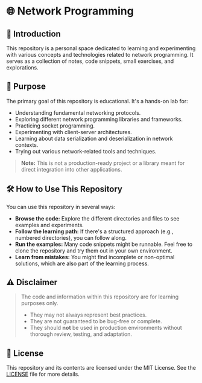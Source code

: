 # 🌐 Network Programming

## 🚀 Introduction

This repository is a personal space dedicated to learning and experimenting with various concepts and technologies related to network programming. It serves as a collection of notes, code snippets, small exercises, and explorations.

## 🎯 Purpose

The primary goal of this repository is educational. It's a hands-on lab for:

*   Understanding fundamental networking protocols.
*   Exploring different network programming libraries and frameworks.
*   Practicing socket programming.
*   Experimenting with client-server architectures.
*   Learning about data serialization and deserialization in network contexts.
*   Trying out various network-related tools and techniques.

> **Note:** This is not a production-ready project or a library meant for direct integration into other applications.

## 🛠️ How to Use This Repository

You can use this repository in several ways:

*   **Browse the code:** Explore the different directories and files to see examples and experiments.
*   **Follow the learning path:** If there's a structured approach (e.g., numbered directories), you can follow along.
*   **Run the examples:** Many code snippets might be runnable. Feel free to clone the repository and try them out in your own environment.
*   **Learn from mistakes:** You might find incomplete or non-optimal solutions, which are also part of the learning process.

## ⚠️ Disclaimer

> The code and information within this repository are for learning purposes only.
> *   They may not always represent best practices.
> *   They are not guaranteed to be bug-free or complete.
> *   They should **not** be used in production environments without thorough review, testing, and adaptation.

## 📜 License

This repository and its contents are licensed under the MIT License. See the [LICENSE](LICENSE) file for more details.